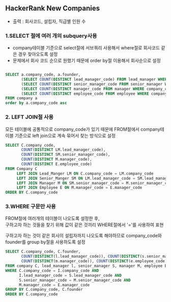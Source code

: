 ## HackerRank New Companies

* 출력 : 회사코드, 설립자, 직급별 인원 수 


### 1.SELECT 절에 여러 개의 subquery사용


* company테이블 기준으로 select절에 서브쿼리 사용해서 where절로 회사코드 같은 경우 찾아오도록 설정  
* 문제에서 회사 코드 순으로 원했기 때문에 order by절 이용해서 회사순으로 설정

```sql 

SELECT a.company_code, a.founder,
       (SELECT COUNT(DISTINCT lead_manager_code) FROM lead_manager WHERE company_code = a.company_code),
       (SELECT COUNT(DISTINCT senior_manager_code FROM senior_manager WHERE company_code =a.company_code),
       (SELECT COUNT(DISTINCT manager_code FROM manager WHERE company_code =a.company_code),
       (SELECT COUNT(DISTINCT employee_code FROM employee WHERE company_code =a.company_code),
FROM company a
order by a.company_code asc
```
       
      

### 2. LEFT JOIN절 사용 

모든 테이블에 공통적으로 company_code가 있기 때문에 FROM절에서 company테이블 기준으로 left join으로 계속 묶어서 찾는 방식으로 설정 

```sql 
SELECT C.company_code,
       COUNT(DISTINCT LM.lead_manager_code),
       COUNT(DISTINCT SM.senior_manager_code),
       COUNT(DISTINCT M.manager_code),
       COUNT(DISTINCT E.employee_code)
FROM Company C
     LEFT JOIN Lead_Manger LM ON C.company_code = LM.company_code
     LEFT JOIN Senior_Manger SM ON LM.lead_manager_code = SM.lead_manager_code
     LEFT JOIN Manager M ON SM.senior_manager_code = M.senior_manager_code
     LEFT JOIN Employee E ON M.manager_code = E.manager_code
ORDER BY C.company_code
```

### 3.WHERE 구문만 사용

FROM절에 여러개의 테이블이 나오도록 설정한 후,  
구하고자 하는 것들을 찾기 위해 값이 같은 것끼리 WHERE절에서 '='를 사용하여 표현
  
  
구하고자 하는 것이 같은 회사의 설립자까지 나오도록 해야하므로 company_code와 founder를 group by절을 사용하도록 설정

```sql
SELECT C.company_code, C.founder,
       COUNT(DISTINCT(l.lead_manager_code)), COUNT(DISTINCT(s.senior_manager_code)),
       COUNT(DISTINCT(m.manager_code)), COUNT(DISTINCT(e.employee_code))
FROM company C, lead_manager l, senior_manager S, manager M, employee E
WHERE C.company_code = I.company_code AND
      I.lead_manager_code = S.lead_manager_code AND
      S.senior_manager_code = M.senior_manager_code AND
      M.manager_code = E.manager_code
GROUP BY C.company_code, C.founder 
ORDER BY C.company_code
```
